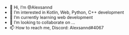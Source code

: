 - 👋 Hi, I’m @Alexsannd
- 👀 I’m interested in Kotlin, Web, Python, C++ development
- 🌱 I’m currently learning web development
- 💞️ I’m looking to collaborate on ...
- 📫 How to reach me, Discord: Alexsannd#4067

<!---
Alexsannd/Alexsannd is a ✨ special ✨ repository because its `README.md` (this file) appears on your GitHub profile.
You can click the Preview link to take a look at your changes.
--->
